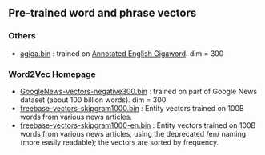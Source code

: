 ## Pre-trained word and phrase vectors
### Others
- [agiga.bin](https://code.google.com/archive/p/word2vec/) : trained on [Annotated English Gigaword](https://catalog.ldc.upenn.edu/LDC2012T21). dim = 300


### [Word2Vec Homepage](https://code.google.com/archive/p/word2vec/)
- [GoogleNews-vectors-negative300.bin](https://drive.google.com/file/d/0B7XkCwpI5KDYNlNUTTlSS21pQmM/edit?usp=sharing) : trained on part of Google News dataset (about 100 billion words). dim = 300
- [freebase-vectors-skipgram1000.bin](https://docs.google.com/file/d/0B7XkCwpI5KDYaDBDQm1tZGNDRHc/edit?usp=sharing) : Entity vectors trained on 100B words from various news articles.
- [freebase-vectors-skipgram1000-en.bin](https://docs.google.com/file/d/0B7XkCwpI5KDYeFdmcVltWkhtbmM/edit?usp=sharing) : Entity vectors trained on 100B words from various news articles, using the deprecated /en/ naming (more easily readable); the vectors are sorted by frequency. 
